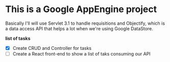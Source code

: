 # This is a Google AppEngine project
Basically I'll will use Servlet 3.1 to handle requisitions and Objectify, which is a data access API that helps a lot
when we're using Google DataStore.

**list of tasks**
- [x] Create CRUD and Controller for tasks
- [ ] Create a React front-end to show a list of taks consuming our API
